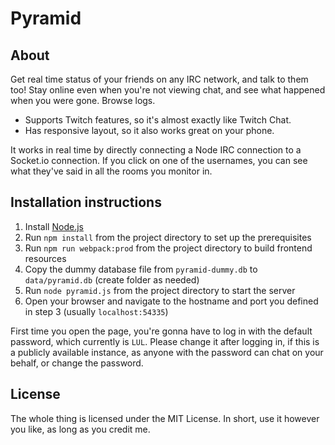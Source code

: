 Pyramid
=======

## About

Get real time status of your friends on any IRC network, and talk to them too! Stay online even when you're not viewing chat, and see what happened when you were gone. Browse logs. 

* Supports Twitch features, so it's almost exactly like Twitch Chat.
* Has responsive layout, so it also works great on your phone.

It works in real time by directly connecting a Node IRC connection to a Socket.io connection. If you click on one of the usernames, you can see what they've said in all the rooms you monitor in.

## Installation instructions

1. Install [Node.js](http://nodejs.org/)
2. Run `npm install` from the project directory to set up the prerequisites
3. Run `npm run webpack:prod` from the project directory to build frontend resources
4. Copy the dummy database file from `pyramid-dummy.db` to `data/pyramid.db` (create folder as needed)
5. Run `node pyramid.js` from the project directory to start the server
6. Open your browser and navigate to the hostname and port you defined in step 3 (usually `localhost:54335`)

First time you open the page, you're gonna have to log in with the default password, which currently is `LUL`. Please change it after logging in, if this is a publicly available instance, as anyone with the password can chat on your behalf, or change the password.

## License
The whole thing is licensed under the MIT License. In short, use it however you like, as long as you credit me.

